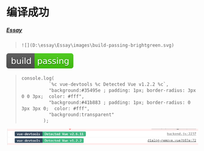 # 编译成功

##### [Essay](https://dixinl.github.io/Essay/)

> ```
> ![](D:\essay\Essay\images\build-passing-brightgreen.svg)
> ```

![](../images/build-passing-brightgreen.svg)

> ```
> console.log(
>           `%c vue-devtools %c Detected Vue v1.2.2 %c`,
>           "background:#35495e ; padding: 1px; border-radius: 3px 0 0 3px;  color: #fff",
>           "background:#41b883 ; padding: 1px; border-radius: 0 3px 3px 0;  color: #fff",
>           "background:transparent"
>         );
> ```

![1587629043900](../images/1587629043900.png)

